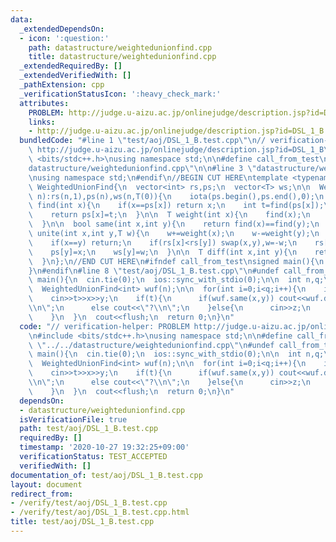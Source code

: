 ```yaml
---
data:
  _extendedDependsOn:
  - icon: ':question:'
    path: datastructure/weightedunionfind.cpp
    title: datastructure/weightedunionfind.cpp
  _extendedRequiredBy: []
  _extendedVerifiedWith: []
  _pathExtension: cpp
  _verificationStatusIcon: ':heavy_check_mark:'
  attributes:
    PROBLEM: http://judge.u-aizu.ac.jp/onlinejudge/description.jsp?id=DSL_1_B
    links:
    - http://judge.u-aizu.ac.jp/onlinejudge/description.jsp?id=DSL_1_B
  bundledCode: "#line 1 \"test/aoj/DSL_1_B.test.cpp\"\n// verification-helper: PROBLEM\
    \ http://judge.u-aizu.ac.jp/onlinejudge/description.jsp?id=DSL_1_B\n\n#include\
    \ <bits/stdc++.h>\nusing namespace std;\n\n#define call_from_test\n#line 1 \"\
    datastructure/weightedunionfind.cpp\"\n\n#line 3 \"datastructure/weightedunionfind.cpp\"\
    \nusing namespace std;\n#endif\n//BEGIN CUT HERE\ntemplate <typename T>\nstruct\
    \ WeightedUnionFind{\n  vector<int> rs,ps;\n  vector<T> ws;\n\n  WeightedUnionFind(int\
    \ n):rs(n,1),ps(n),ws(n,T(0)){\n    iota(ps.begin(),ps.end(),0);\n  }\n\n  int\
    \ find(int x){\n    if(x==ps[x]) return x;\n    int t=find(ps[x]);\n    ws[x]+=ws[ps[x]];\n\
    \    return ps[x]=t;\n  }\n\n  T weight(int x){\n    find(x);\n    return ws[x];\n\
    \  }\n\n  bool same(int x,int y){\n    return find(x)==find(y);\n  }\n\n  void\
    \ unite(int x,int y,T w){\n    w+=weight(x);\n    w-=weight(y);\n    x=find(x);y=find(y);\n\
    \    if(x==y) return;\n    if(rs[x]<rs[y]) swap(x,y),w=-w;\n    rs[x]+=rs[y];\n\
    \    ps[y]=x;\n    ws[y]=w;\n  }\n\n  T diff(int x,int y){\n    return weight(y)-weight(x);\n\
    \  }\n};\n//END CUT HERE\n#ifndef call_from_test\nsigned main(){\n  return 0;\n\
    }\n#endif\n#line 8 \"test/aoj/DSL_1_B.test.cpp\"\n#undef call_from_test\n\nint\
    \ main(){\n  cin.tie(0);\n  ios::sync_with_stdio(0);\n\n  int n,q;\n  cin>>n>>q;\n\
    \  WeightedUnionFind<int> wuf(n);\n\n  for(int i=0;i<q;i++){\n    int t,x,y,z;\n\
    \    cin>>t>>x>>y;\n    if(t){\n      if(wuf.same(x,y)) cout<<wuf.diff(x,y)<<\"\
    \\n\";\n      else cout<<\"?\\n\";\n    }else{\n      cin>>z;\n      wuf.unite(x,y,z);\n\
    \    }\n  }\n  cout<<flush;\n  return 0;\n}\n"
  code: "// verification-helper: PROBLEM http://judge.u-aizu.ac.jp/onlinejudge/description.jsp?id=DSL_1_B\n\
    \n#include <bits/stdc++.h>\nusing namespace std;\n\n#define call_from_test\n#include\
    \ \"../../datastructure/weightedunionfind.cpp\"\n#undef call_from_test\n\nint\
    \ main(){\n  cin.tie(0);\n  ios::sync_with_stdio(0);\n\n  int n,q;\n  cin>>n>>q;\n\
    \  WeightedUnionFind<int> wuf(n);\n\n  for(int i=0;i<q;i++){\n    int t,x,y,z;\n\
    \    cin>>t>>x>>y;\n    if(t){\n      if(wuf.same(x,y)) cout<<wuf.diff(x,y)<<\"\
    \\n\";\n      else cout<<\"?\\n\";\n    }else{\n      cin>>z;\n      wuf.unite(x,y,z);\n\
    \    }\n  }\n  cout<<flush;\n  return 0;\n}\n"
  dependsOn:
  - datastructure/weightedunionfind.cpp
  isVerificationFile: true
  path: test/aoj/DSL_1_B.test.cpp
  requiredBy: []
  timestamp: '2020-10-27 19:32:25+09:00'
  verificationStatus: TEST_ACCEPTED
  verifiedWith: []
documentation_of: test/aoj/DSL_1_B.test.cpp
layout: document
redirect_from:
- /verify/test/aoj/DSL_1_B.test.cpp
- /verify/test/aoj/DSL_1_B.test.cpp.html
title: test/aoj/DSL_1_B.test.cpp
---
```

